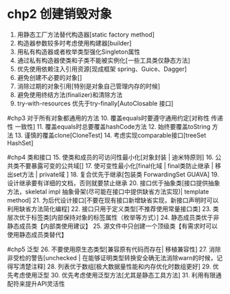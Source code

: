 # chp2 创建销毁对象
1. 用静态工厂方法替代构造器[static factory method]
2. 构造器参数较多时考虑使用构建器[builder]
3. 用私有构造器或者枚举类型强化Singleton属性
4. 通过私有构造器使类和子类不能被实例化[一些工具类仅静态方法]
5. 优先使用依赖注入引用资源[现成框架 spring、Guice、Dagger]
6. 避免创建不必要的对象[]
7. 消除过期的对象引用[特别是对象自己管理内存的时候]
8. 避免使用终结方法(finalizer)和清除方法
9. try-with-resources 优先于try-finally[AutoClosable 接口]

#chp3 对于所有对象都通用的方法
10. 覆盖equals时要遵守通用约定[对称性 传递性 一致性]
11. 覆盖equals时总要覆盖hashCode方法
12. 始终要覆盖toString 方法
13. 谨慎的覆盖clone[CloneTest]
14. 考虑实现comparable接口[treeSet HashSet]

#chp4 类和接口
15. 使类和成员的可访问性最小化[对象封装 | 迪米特原则]
16. 公共类不要暴露可变的公共域[]
17. 使可变性最小化[final化域 | final类防止继承 | 移出set方法 | private域  ]
18. 复合优先于继承[包装类 ForwardingSet GUAVA]
19. 设计继承要有详细的文档，否则就要禁止继承
20. 接口优于抽象类[接口提供抽象方法，skeletal impl 抽象骨架(尽可能在接口中提供缺省方法实现)| template method]
21. 为后代设计接口[不要在现有接口新增缺省实现，新接口声明时可以利用缺省方法简化编程]
22. 接口只用于定义类型[不推荐使用常量接口类]
23. 类层次优于标签类[内部保持对象的标签属性（枚举等方式）]
24. 静态成员类优于非静态成员类【内部类使用建议】
25. 源文件中只创建一个顶级类【有需求时可以使用静态成员类替代】

#chp5 泛型
26. 不要使用原生态类型[兼容原有代码而存在| 移植兼容性]
27. 消除非受检的警告[unchecked | 在能够证明类型转换安全确无法消除warn的时候，记得写清楚注释]
28. 列表优于数组[极大数据量性能和内存优化时数组更好]
29. 优先考虑使用泛型
30. 优先考虑使用泛型方法[尤其是静态工具方法]
31. 利用有限通配符来提升API灵活性